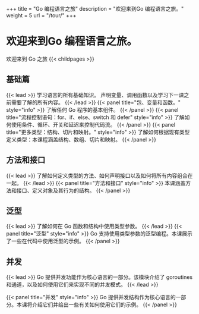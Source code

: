 +++
title = "Go 编程语言之旅"
description = "欢迎来到Go 编程语言之旅。"
weight = 5
url = "/tour/"
+++

# 欢迎来到Go 编程语言之旅。
欢迎来到 Go 之旅
{{< childpages >}}
## 基础篇
{{< lead  >}}
学习语言的所有基础知识。 声明变量、调用函数以及学习下一课之前需要了解的所有内容。
{{< /lead  >}}
{{< panel title="包、变量和函数。" style="info" >}}
了解任何 Go 程序的基本组件。
{{< /panel >}}
{{< panel title="流程控制语句：for、if、else、switch 和 defer" style="info" >}}
了解如何使用条件、循环、开关和延迟来控制代码流。
{{< /panel >}}
{{< panel title="更多类型：结构、切片和映射。" style="info" >}}
了解如何根据现有类型定义类型：本课程涵盖结构、数组、切片和映射。
{{< /panel >}}
## 方法和接口
{{< lead  >}}
了解如何定义类型的方法、如何声明接口以及如何将所有内容组合在一起。
{{< /lead  >}}
{{< panel title="方法和接口" style="info" >}}
本课涵盖方法和接口、定义对象及其行为的结构。
{{< /panel >}}
## 泛型
{{< lead  >}}
了解如何在 Go 函数和结构中使用类型参数。
{{< /lead  >}}
{{< panel title="泛型" style="info" >}}
Go 支持使用类型参数的泛型编程。本课展示了一些在代码中使用泛型的示例。
{{< /panel >}}
## 并发
{{< lead  >}}
Go 提供并发功能作为核心语言的一部分。该模块介绍了 goroutines 和通道，以及如何使用它们来实现不同的并发模式。
{{< /lead  >}}


{{< panel title="并发" style="info" >}}
Go 提供并发结构作为核心语言的一部分。本课将介绍它们并给出一些有关如何使用它们的示例。
{{< /panel >}}
